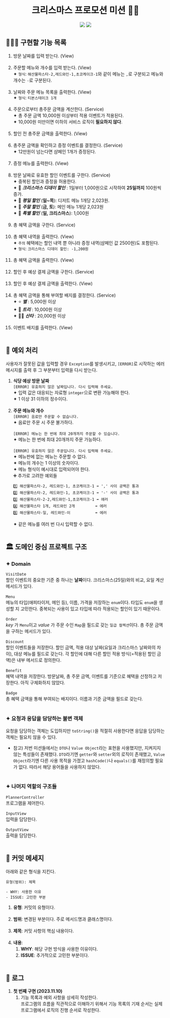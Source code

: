 <div align="center">

# 크리스마스 프로모션 미션 🎅🏻
<img src="https://img.shields.io/badge/java-007396?style=for-the-badge&logo=java&logoColor=white"/>
<img src="https://img.shields.io/badge/junit5-25A162?style=for-the-badge&logo=junit5&logoColor=white"/><br>

</div>

## 👩🏻‍💻 구현할 기능 목록
1. 방문 날짜를 입력 받는다. (View) <br><br>
2. 주문할 메뉴와 개수를 입력 받는다. (View) <br>
   ✦ `형식`: `해산물파스타-2,레드와인-1,초코케이크-1`와 같이 메뉴는 `,`로 구분되고 메뉴와 개수는 `-`로 구분된다.<br><br>
3. 날짜와 주문 메뉴 목록을 출력한다. (View) <br>
   ✦ `형식`: `티본스테이크 1개`<br><br>
4. 주문으로부터 총주문 금액을 계산한다. (Service) <br>
   ✦ 총 주문 금액 10,000원 이상부터 적용 이벤트가 적용된다.<br>
   ✦ 10,000원 미만이면 이하의 서비스 로직이 **필요하지 않다**. <br><br>
5. 할인 전 총주문 금액을 출력한다. (View) <br><br>
6. 총주문 금액을 확인하고 증정 이벤트를 결정한다. (Service) <br>
   ✦ 12만원이 넘는다면 샴페인 1개가 증정된다.<br><br>
7. 증정 메뉴를 출력한다. (View) <br><br>
8. 방문 날짜로 유효한 할인 이벤트를 구한다. (Service) <br>
   ✦ 중복된 할인과 증정을 허용한다.<br>
   ✦ 🎁 _**크리스마스 디데이 할인**_ : 1일부터 1,000원으로 시작하여 **25일까지** 100원씩 증가.<br>
   ✦ 🎁 _**평일 할인**_ (**일~목**): 디저트 메뉴 1개당 2,023원.<br>
   ✦ 🎁 _**주말 할인**_ (**금, 토**): 메인 메뉴 1개당 2,023원<br>
   ✦ 🎁 _**특별 할인**_ (**일, 크리스마스**): 1,000원<br><br>
9. 총 혜택 금액을 구한다. (Service) <br><br>
10. 총 혜택 내역을 출력한다. (View) <br>
   ✦ `주의` 혜택에는 할인 내역 뿐 아니라 증정 내역(샴페인 값 2500원)도 포함된다. <br>
   ✦ `형식`: `크리스마스 디데이 할인: -1,200원` <br><br>
11. 총 혜택 금액을 출력한다. (View) <br><br>
12. 할인 후 예상 결제 금액을 구한다. (Service) <br><br>
13. 할인 후 예상 결제 금액을 출력한다. (View) <br><br>
14. 총 혜택 금액을 통해 부여할 배지를 결정한다. (Service) <br>
    ✦ ⭐️ _**별**_ : 5,000원 이상<br>
    ✦ 🎄 _**트리**_ : 10,000원 이상<br>
    ✦ 🎅🏻 _**산타**_ : 20,000원 이상<br><br>
15. 이벤트 배지를 출력한다. (View) <br><br>

## 🚨 예외 처리
사용자가 잘못된 값을 입력할 경우 `Exception`를 발생시키고, `[ERROR]`로 시작하는 에러 메시지를 출력 후 그 부분부터 입력을 다시 받는다.
1. **식당 예상 방문 날짜**<br>
   `[ERROR] 유효하지 않은 날짜입니다. 다시 입력해 주세요.`<br>
   ✦ 입력 값은 대응되는 자료형 `integer`으로 변환 가능해야 한다. <br>
   ✦ 1 이상 31 이하의 정수이다.<br><br>
2. **주문 메뉴와 개수**<br>
   `[ERROR] 음료만 주문할 수 없습니다.`<br>
   ✦ 음료만 주문 시 주문 불가하다.<br><br>
   `[ERROR] 메뉴는 한 번에 최대 20개까지 주문할 수 있습니다.`<br>
   ✦ 메뉴는 한 번에 최대 20개까지 주문 가능하다.<br><br>
   `[ERROR] 유효하지 않은 주문입니다. 다시 입력해 주세요.`<br>
   ✦ 메뉴판에 없는 메뉴는 주문할 수 없다.<br>
   ✦ 메뉴의 개수는 1 이상의 숫자이다.<br>
   ✦ 메뉴 형식이 예시대로 입력되어야 한다.<br>
   ➕ 추가로 고려한 예외들
   ```
   1️⃣ 해산물파스타-2, 레드와인-1, 초코케이크-1 ➡️ ',' 사이 공백은 통과
   2️⃣ 해산물파스타-2, 레드와인-1, 초코케이크-1 ➡️ '-' 사이 공백은 통과
   3️⃣ 해산물파스타-2-2,레드와인-1,초코케이크-1 ➡️ 에러
   4️⃣ 해산물파스타 1개, 레드와인 2개         ➡️ 에러
   5️⃣ 해산물파스타-일, 레드와인-이           ➡️ 에러
   ```
   ✦ 같은 메뉴를 여러 번 다시 입력할 수 없다.<br><br>

## 🏛️ 도메인 중심 프로젝트 구조
### ✦ Domain <br>
`VisitDate` <br>
할인 이벤트의 중요한 기준 중 하나는 **날짜**이다. 크리스마스(25일)와의 비교, 요일 계산 메서드가 있다.<br><br>
`Menu` <br>
메뉴의 타입(애피타이저, 메인 등), 이름, 가격을 저장하는 `enum`이다. 
타입도 `enum`을 생성할 지 고민한다. 중복되는 사용이 있고 타입에 따라 적용되는 할인이 있기 때문이다.<br><br>
`Order` <br>
_key_ 가 `Menu`이고 _value_ 가 주문 수인 `Map`을 필드로 갖는 `일급 컬렉션`이다. 총 주문 금액을 구하는 메서드가 있다.<br><br>
`Discount` <br>
할인 이벤트들을 저장한다. 할인 금액, 적용 대상 날짜(요일과 크리스마스 날짜와의 차이), 대상 메뉴를 필드로 갖는다. 
각 할인에 대해 다른 할인 적용 방식(=적용된 할인 금액)은 내부 메서드로 정의한다.<br><br>
`Benefit` <br>
혜택 내역을 저장한다. 방문날짜, 총 주문 금액, 이벤트를 기준으로 혜택을 산정하고 저장한다. 아직 구체화하지 않았다.<br><br>
`Badge` <br>
총 혜택 금액을 통해 부여되는 배지이다. 이름과 기준 금액을 필드로 갖는다.<br><br>

### ✦ 요청과 응답을 담당하는 불변 객체 <br>
요청을 담당하는 객체는 도입하지만 `toString()`을 적절히 사용한다면 응답을 담당하는 객체는 필요치 않을 수 있다.<br>
- 참고) 저번 미션들에서는 `DTO`나 `Value Object`라는 표현을 사용했지만, 지켜지지 않는 특성들이 존재했다. `DTO`라기엔 `getter`와 `setter`외의 로직이 존재했고, 
`Value Object`라기엔 다른 사용 목적을 가졌고 `hashCode()`나 `equals()`를 재정의할 필요가 없다. 따라서 해당 용어들을 사용하지 않았다.
<br><br>

### ✦ 나머지 역할의 구조들 <br>
`PlannerController` <br>
프로그램을 제어한다.<br><br>
`InputView` <br>
입력을 담당한다.<br><br>
`OutputView` <br>
출력을 담당한다.<br><br>

## 📩 커밋 메세지
아래와 같은 형식을 지킨다.
```
유형(범위): 제목

- WHY: 사용한 이유
- ISSUE: 고민한 부분
```
1. **유형**: 커밋의 유형이다. <br><br>
2. **범위**: 변경된 부분이다. 주로 메서드명과 클래스명이다.<br><br>
3. **제목**: 커밋 사항의 핵심 내용이다.<br><br>
4. **내용**:
    1. **WHY**: 해당 구현 방식을 사용한 이유이다.
    2. **ISSUE**: 추가적으로 고민한 부분이다.<br><br>

## 📑 로그
1. **첫 번째 구현 (2023.11.10)** <br>
    1. 기능 목록과 예외 사항을 상세히 작성한다. <br>
      프로그램의 흐름을 직관적으로 이해하기 위해서 기능 목록의 기재 순서는 실제 프로그램에서 로직의 진행 순서로 작성한다.<br><br>